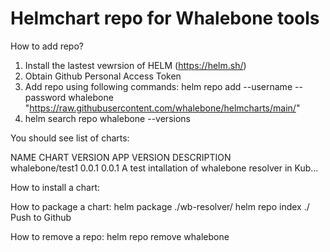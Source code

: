 # Helmchart repo for Whalebone tools

How to add repo?
1. Install the lastest vewrsion of HELM (https://helm.sh/)
2. Obtain Github Personal Access Token
3. Add repo using following commands:
  helm repo add --username <username> --password <token> whalebone "https://raw.githubusercontent.com/whalebone/helmcharts/main/"
4. helm search repo whalebone --versions

  
  You should see list of charts:
  
  NAME           	CHART VERSION	APP VERSION	DESCRIPTION                                       
whalebone/test1	0.0.1        	0.0.1      	A test intallation of whalebone resolver in Kub...

How to install a chart:

 
How to package a chart:
  helm package ./wb-resolver/
  helm repo index ./
Push to Github

How to remove a repo:
helm repo remove whalebone
